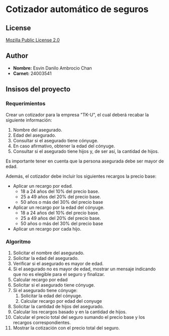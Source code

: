 # Cotizador automático de seguros 

## License

[Mozilla Public License 2.0](https://choosealicense.com/licenses/mpl-2.0/)

## Author

- **Nombre:** Esvin Danilo Ambrocio Chan
- **Carnet:** 24003541

## Insisos del proyecto

### Requerimientos

Crear un cotizador para la empresa "TK-U", el cual deberá recabar la siguiente información:

  1. Nombre del asegurado.
  2. Edad del asegurado.
  3. Consultar si el asegurado tiene cónyuge.
  4. En caso afirmativo, obtener la edad del cónyuge.
  5. Consultar si el asegurado tiene hijos y, de ser así, la cantidad de hijos.

Es importante tener en cuenta que la persona asegurada debe ser mayor de edad.

Además, el cotizador debe incluir los siguientes recargos la precio base:

  - Aplicar un recargo por edad.
    - 18 a 24 años del 10% del precio base.
    - 25 a 49 años del 20% del precio base.
    - 50 años o más del 30% del precio base
  - Aplicar un recargo por la edad del cónyuge.
    - 18 a 24 años del 10% del precio base.
    - 25 a 49 años del 20% del precio base.
    - 50 años o más del 30% del precio base
  - Aplicar un recargo por cada hijo.

### Algoritmo

  1. Solicitar el nombre del asegurado.
  2. Solicitar la edad del asegurado.
  3. Verificar si el asegurado es mayor de edad.
  4. Si el asegurado no es mayor de edad, mostrar un mensaje indicando que no es elegible para el seguro y finalizar.
  5. Calcular recargo por edad
  6. Solicitar si el asegurado tiene cónyuge.
  7. Si el asegurado tiene cónyuge:
     1. Solicitar la edad del cónyuge.
     2. Calcular recargo por edad del conyuge
  8. Solicitar la cantidad de hijos del asegurado.
  9. Calcular los recargos basado y en la cantidad de hijos.
  10. Calcular el precio total del seguro sumando el precio base y los recargos correspondientes.
  11. Mostrar la cotización con el precio total del seguro.